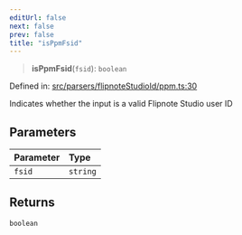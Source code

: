 ```yaml
---
editUrl: false
next: false
prev: false
title: "isPpmFsid"
---
```


> **isPpmFsid**(`fsid`): `boolean`

Defined in: [src/parsers/flipnoteStudioId/ppm.ts:30](https://github.com/jaames/flipnote.js/blob/a8a7e56268fb7f3a0039ade6ddc69a607deedd27/src/parsers/flipnoteStudioId/ppm.ts#L30)

Indicates whether the input is a valid Flipnote Studio user ID

## Parameters

| Parameter | Type |
| :------ | :------ |
| `fsid` | `string` |

## Returns

`boolean`
